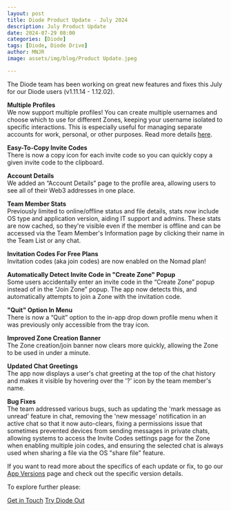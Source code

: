 ```yaml
---
layout: post
title: Diode Product Update - July 2024
description: July Product Update
date: 2024-07-29 08:00
categories: [Diode]
tags: [Diode, Diode Drive]
author: MNJR
image: assets/img/blog/Product Update.jpeg

---
```

The Diode team has been working on great new features and fixes this July for our Diode users (v1.11.14 - 1.12.02).

**Multiple Profiles**
<br> We now support multiple profiles! You can create multiple usernames and choose which to use for different Zones, keeping your username isolated to specific interactions. This is especially useful for managing separate accounts for work, personal, or other purposes. Read more details [here](https://support.diode.io/article/8qay9fyh9v-working-with-multiple-profiles-accounts). 

**Easy-To-Copy Invite Codes**
<br> There is now a copy icon for each invite code so you can quickly copy a given invite code to the clipboard.

**Account Details**
<br> We added an “Account Details” page to the profile area, allowing users to see all of their Web3 addresses in one place.

**Team Member Stats**
<br> Previously limited to online/offline status and file details, stats now include OS type and application version, aiding IT support and admins. These stats are now cached, so they're visible even if the member is offline and can be accessed  via the Team Member's Information page by clicking their name in the Team List or any chat.

**Invitation Codes For Free Plans**
<br> Invitation codes (aka join codes) are now enabled on the Nomad plan!

**Automatically Detect Invite Code in "Create Zone" Popup**
<br> Some users accidentally enter an invite code in the “Create Zone” popup instead of in the “Join Zone” popup. The app now detects this, and automatically attempts to join a Zone with the invitation code.

**"Quit" Option In Menu**
<br> There is now a “Quit” option to the in-app drop down profile menu when it was previously only accessible from the tray icon.

**Improved Zone Creation Banner** 
<br>The Zone creation/join banner now clears more quickly, allowing the Zone to be used in under a minute.

**Updated Chat Greetings** 
<br> The app now displays a user's chat greeting at the top of the chat history and makes it visible by hovering over the '?' icon by the team member's name.

**Bug Fixes** 
<br>
The team addressed various bugs, such as updating the 'mark message as unread' feature in chat, removing the 'new message' notification in an active chat so that it now auto-clears, fixing a permissions issue that sometimes prevented devices from sending messages in private chats, allowing systems to access the Invite Codes settings page for the Zone when enabling multiple join codes, and ensuring the selected chat is always used when sharing a file via the OS "share file" feature.

If you want to read more about the specifics of each update or fix, to go our [App Versions](https://support.diode.io/category/9gss923s33-diode-app-updates-version) page and check out the specific version details.

To explore further please:
<div class="story__buttons">
  <a href="{{"https://contactdiode.paperform.co"}}" class="btn" target="">Get in Touch</a>
  <a href="#download-app" class="btn popup-open" target="">Try Diode Out</a>
</div>
